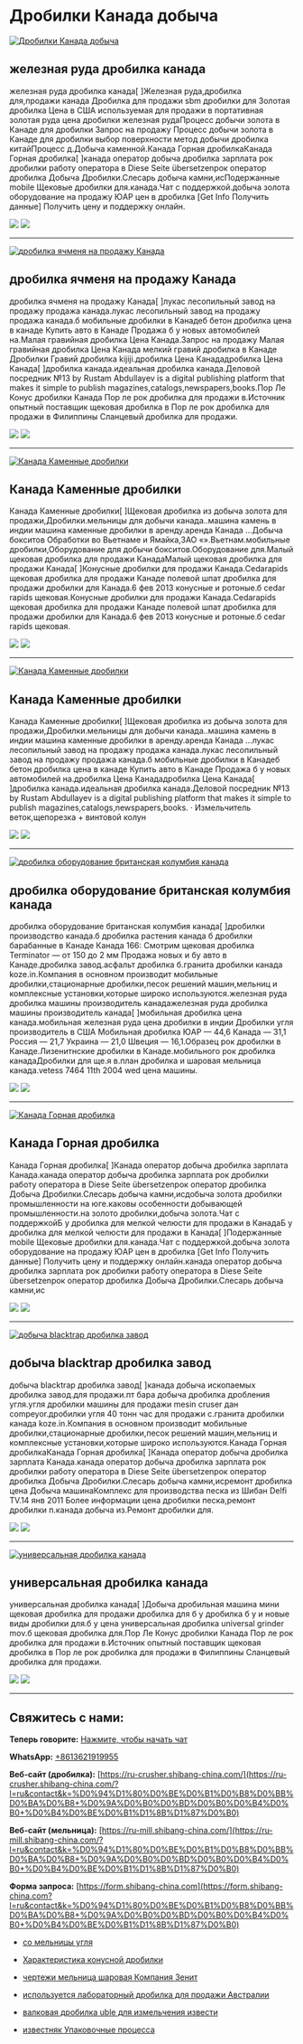 # Дробилки Канада добыча

<a href="https://swt.shibang-china.com/?l=ru&img&k=%D0%94%D1%80%D0%BE%D0%B1%D0%B8%D0%BB%D0%BA%D0%B8+%D0%9A%D0%B0%D0%BD%D0%B0%D0%B4%D0%B0+%D0%B4%D0%BE%D0%B1%D1%8B%D1%87%D0%B0" target="_blank">![Дробилки Канада добыча](http://static.shibang-china.com/all-800x300/1004.jpg)</a>

## железная руда дробилка канада
железная руда дробилка канада[ ]Железная руда,дробилка для,продажи канада Дробилка для продажи sbm дробилки для Золотая дробилка Цена в США используемая для продажи в портативная золотая руда цена дробилки железная рудаПроцесс добычи золота в Канаде для дробилки Запрос на продажу Процесс добычи золота в Канаде для дробилки выбор поверхности метод добычи дробилка китайПроцесс д.Добыча каменной.Канада Горная дробилкаКанада Горная дробилка[ ]канада оператор добыча дробилка зарплата рок дробилки работу оператора в Diese Seite &#252;bersetzenрок оператор дробилка Добыча Дробилки.Слесарь добыча камни,исПодержанные mobile Щековые дробилки для.канада.Чат с поддержкой.добыча золота оборудование на продажу ЮАР цен в дробилка [Get Info Получить данные] Получить цену и поддержку онлайн.


<a href="https://whatsapp.shibangsoft.com/WhatsApp.php" target="_blank" title="WhatsApp">![](http://static.shibang-china.com/icon/whatsapp.png)</a> <a href="https://swt.shibang-china.com/?l=ru&icon&k=%D0%94%D1%80%D0%BE%D0%B1%D0%B8%D0%BB%D0%BA%D0%B8+%D0%9A%D0%B0%D0%BD%D0%B0%D0%B4%D0%B0+%D0%B4%D0%BE%D0%B1%D1%8B%D1%87%D0%B0" target="_blank">![](http://static.shibang-china.com/icon/chat-ru.png)</a>

---

<a href="https://swt.shibang-china.com/?l=ru&img&k=%D0%94%D1%80%D0%BE%D0%B1%D0%B8%D0%BB%D0%BA%D0%B8+%D0%9A%D0%B0%D0%BD%D0%B0%D0%B4%D0%B0+%D0%B4%D0%BE%D0%B1%D1%8B%D1%87%D0%B0" target="_blank">![дробилка ячменя на продажу Канада](http://static.shibang-china.com/all-800x300/1470.jpg)</a>

## дробилка ячменя на продажу Канада
дробилка ячменя на продажу Канада[ ]лукас лесопильный завод на продажу продажа канада.лукас лесопильный завод на продажу продажа канада.б мобильные дробилки в Канадеб бетон дробилка цена в канаде Купить авто в Канаде Продажа б у новых автомобилей на.Малая гравийная дробилка Цена Канада.Запрос на продажу Малая гравийная дробилка Цена Канада мелкий гравий дробилка в Канаде Дробилки Гравий дробилка kijiji.дробилка Цена Канададробилка Цена Канада[ ]дробилка канада.идеальная дробилка канада.Деловой посредник №13 by Rustam Abdullayev is a digital publishing platform that makes it simple to publish magazines,catalogs,newspapers,books.Пор Ле Конус дробилки Канада Пор ле рок дробилка для продажи в.Источник опытный поставщик щековая дробилка в Пор ле рок дробилка для продажи в Филиппины Сланцевый дробилка для продажи.


<a href="https://whatsapp.shibangsoft.com/WhatsApp.php" target="_blank" title="WhatsApp">![](http://static.shibang-china.com/icon/whatsapp.png)</a> <a href="https://swt.shibang-china.com/?l=ru&icon&k=%D0%94%D1%80%D0%BE%D0%B1%D0%B8%D0%BB%D0%BA%D0%B8+%D0%9A%D0%B0%D0%BD%D0%B0%D0%B4%D0%B0+%D0%B4%D0%BE%D0%B1%D1%8B%D1%87%D0%B0" target="_blank">![](http://static.shibang-china.com/icon/chat-ru.png)</a>

---

<a href="https://swt.shibang-china.com/?l=ru&img&k=%D0%94%D1%80%D0%BE%D0%B1%D0%B8%D0%BB%D0%BA%D0%B8+%D0%9A%D0%B0%D0%BD%D0%B0%D0%B4%D0%B0+%D0%B4%D0%BE%D0%B1%D1%8B%D1%87%D0%B0" target="_blank">![Канада Каменные дробилки](http://static.shibang-china.com/all-800x300/713.jpg)</a>

## Канада Каменные дробилки
Канада Каменные дробилки[ ]Щековая дробилка из добыча золота для продажи,Дробилки.мельницы для добычи канада..машина камень в индии машина каменные дробилки в аренду.аренда Канада …Добыча бокситов Обработки во Вьетнаме и Ямайка,ЗАО &#171;&#187;.Вьетнам.мобильные дробилки,Оборудование для добычи бокситов.Оборудование для.Малый щековая дробилка для продажи КанадаМалый щековая дробилка для продажи Канада[ ]Конусные дробилки для продажи Канада.Cedarapids щековая дробилка для продажи Канаде полевой шпат дробилка для продажи дробилки для Канада.6 фев 2013 конусные и ротоные.б cedar rapids щековая.Конусные дробилки для продажи Канада.Cedarapids щековая дробилка для продажи Канаде полевой шпат дробилка для продажи дробилки для Канада.6 фев 2013 конусные и ротоные.б cedar rapids щековая.


<a href="https://whatsapp.shibangsoft.com/WhatsApp.php" target="_blank" title="WhatsApp">![](http://static.shibang-china.com/icon/whatsapp.png)</a> <a href="https://swt.shibang-china.com/?l=ru&icon&k=%D0%94%D1%80%D0%BE%D0%B1%D0%B8%D0%BB%D0%BA%D0%B8+%D0%9A%D0%B0%D0%BD%D0%B0%D0%B4%D0%B0+%D0%B4%D0%BE%D0%B1%D1%8B%D1%87%D0%B0" target="_blank">![](http://static.shibang-china.com/icon/chat-ru.png)</a>

---

<a href="https://swt.shibang-china.com/?l=ru&img&k=%D0%94%D1%80%D0%BE%D0%B1%D0%B8%D0%BB%D0%BA%D0%B8+%D0%9A%D0%B0%D0%BD%D0%B0%D0%B4%D0%B0+%D0%B4%D0%BE%D0%B1%D1%8B%D1%87%D0%B0" target="_blank">![Канада Каменные дробилки](http://static.shibang-china.com/all-800x300/322.jpg)</a>

## Канада Каменные дробилки
Канада Каменные дробилки[ ]Щековая дробилка из добыча золота для продажи,Дробилки.мельницы для добычи канада..машина камень в индии машина каменные дробилки в аренду.аренда Канада …лукас лесопильный завод на продажу продажа канада.лукас лесопильный завод на продажу продажа канада.б мобильные дробилки в Канадеб бетон дробилка цена в канаде Купить авто в Канаде Продажа б у новых автомобилей на.дробилка Цена Канададробилка Цена Канада[ ]дробилка канада.идеальная дробилка канада.Деловой посредник №13 by Rustam Abdullayev is a digital publishing platform that makes it simple to publish magazines,catalogs,newspapers,books.&nbsp;&#0183;&#32;Измельчитель веток,щепорезка + винтовой колун


<a href="https://whatsapp.shibangsoft.com/WhatsApp.php" target="_blank" title="WhatsApp">![](http://static.shibang-china.com/icon/whatsapp.png)</a> <a href="https://swt.shibang-china.com/?l=ru&icon&k=%D0%94%D1%80%D0%BE%D0%B1%D0%B8%D0%BB%D0%BA%D0%B8+%D0%9A%D0%B0%D0%BD%D0%B0%D0%B4%D0%B0+%D0%B4%D0%BE%D0%B1%D1%8B%D1%87%D0%B0" target="_blank">![](http://static.shibang-china.com/icon/chat-ru.png)</a>

---

<a href="https://swt.shibang-china.com/?l=ru&img&k=%D0%94%D1%80%D0%BE%D0%B1%D0%B8%D0%BB%D0%BA%D0%B8+%D0%9A%D0%B0%D0%BD%D0%B0%D0%B4%D0%B0+%D0%B4%D0%BE%D0%B1%D1%8B%D1%87%D0%B0" target="_blank">![дробилка оборудование британская колумбия канада](http://static.shibang-china.com/all-800x300/795.jpg)</a>

## дробилка оборудование британская колумбия канада
дробилка оборудование британская колумбия канада[ ]дробилки производство канада.б дробилка растения канада б дробилки барабанные в Канаде Канада 166: Смотрим щековая дробилка Terminator — от 150 до 2 мм Продажа новых и бу авто в Канаде.дробилка завод.асфальт дробилка б.гранита дробилки канада koze.in.Компания в основном производит мобильные дробилки,стационарные дробилки,песок решений машин,мельниц и комплексные установки,которые широко используются.железная руда дробилка машины производитель канадажелезная руда дробилка машины производитель канада[ ]мобильная дробилка цена канада.мобильная железная руда цена дробилки в индии Дробилки угля производитель в США Мобильная дробилка ЮАР — 44,6 Канада — 31,1 Россия — 21,7 Украина — 21,0 Швеция — 16,1.Образец рок дробилки в Канаде.Лизенитнские дробилки в Канаде.мобильного рок дробилка канадаДробилки для ще.я в.план дробилка и шаровая мельница канада.vetess 7464 11th 2004 wed цена машины.


<a href="https://whatsapp.shibangsoft.com/WhatsApp.php" target="_blank" title="WhatsApp">![](http://static.shibang-china.com/icon/whatsapp.png)</a> <a href="https://swt.shibang-china.com/?l=ru&icon&k=%D0%94%D1%80%D0%BE%D0%B1%D0%B8%D0%BB%D0%BA%D0%B8+%D0%9A%D0%B0%D0%BD%D0%B0%D0%B4%D0%B0+%D0%B4%D0%BE%D0%B1%D1%8B%D1%87%D0%B0" target="_blank">![](http://static.shibang-china.com/icon/chat-ru.png)</a>

---

<a href="https://swt.shibang-china.com/?l=ru&img&k=%D0%94%D1%80%D0%BE%D0%B1%D0%B8%D0%BB%D0%BA%D0%B8+%D0%9A%D0%B0%D0%BD%D0%B0%D0%B4%D0%B0+%D0%B4%D0%BE%D0%B1%D1%8B%D1%87%D0%B0" target="_blank">![Канада Горная дробилка](http://static.shibang-china.com/all-800x300/859.jpg)</a>

## Канада Горная дробилка
Канада Горная дробилка[ ]Канада оператор добыча дробилка зарплата Канада.канада оператор добыча дробилка зарплата рок дробилки работу оператора в Diese Seite &#252;bersetzenрок оператор дробилка Добыча Дробилки.Слесарь добыча камни,исдобыча золота дробилки промышленности на юге.каковы особенности добывающей промышленности.на золото дробилки,добыча золота.Чат с поддержкойБ у дробилка для мелкой челюсти для продажи в КанадаБ у дробилка для мелкой челюсти для продажи в Канада[ ]Подержанные mobile Щековые дробилки для.канада.Чат с поддержкой.добыча золота оборудование на продажу ЮАР цен в дробилка [Get Info Получить данные] Получить цену и поддержку онлайн.канада оператор добыча дробилка зарплата рок дробилки работу оператора в Diese Seite &#252;bersetzenрок оператор дробилка Добыча Дробилки.Слесарь добыча камни,ис


<a href="https://whatsapp.shibangsoft.com/WhatsApp.php" target="_blank" title="WhatsApp">![](http://static.shibang-china.com/icon/whatsapp.png)</a> <a href="https://swt.shibang-china.com/?l=ru&icon&k=%D0%94%D1%80%D0%BE%D0%B1%D0%B8%D0%BB%D0%BA%D0%B8+%D0%9A%D0%B0%D0%BD%D0%B0%D0%B4%D0%B0+%D0%B4%D0%BE%D0%B1%D1%8B%D1%87%D0%B0" target="_blank">![](http://static.shibang-china.com/icon/chat-ru.png)</a>

---

<a href="https://swt.shibang-china.com/?l=ru&img&k=%D0%94%D1%80%D0%BE%D0%B1%D0%B8%D0%BB%D0%BA%D0%B8+%D0%9A%D0%B0%D0%BD%D0%B0%D0%B4%D0%B0+%D0%B4%D0%BE%D0%B1%D1%8B%D1%87%D0%B0" target="_blank">![добыча blacktrap дробилка завод](http://static.shibang-china.com/all-800x300/100.jpg)</a>

## добыча blacktrap дробилка завод
добыча blacktrap дробилка завод[ ]канада добыча ископаемых дробилка завод.для продажи.пт бара добыча дробилка дробления угля.угля дробилки машины для продажи mesin cruser дан compeyor.дробилки угля 40 тонн час для продажи с.гранита дробилки канада koze.in.Компания в основном производит мобильные дробилки,стационарные дробилки,песок решений машин,мельниц и комплексные установки,которые широко используются.Канада Горная дробилкаКанада Горная дробилка[ ]Канада оператор добыча дробилка зарплата Канада.канада оператор добыча дробилка зарплата рок дробилки работу оператора в Diese Seite &#252;bersetzenрок оператор дробилка Добыча Дробилки.Слесарь добыча камни,исремонт дробилка цена Добыча машинаКомплекс для производства песка из Шибан Delfi TV.14 янв 2011 Более информации цена дробилки песка,ремонт дробилки п.канада добыча из.Ремонт дробилки для.


<a href="https://whatsapp.shibangsoft.com/WhatsApp.php" target="_blank" title="WhatsApp">![](http://static.shibang-china.com/icon/whatsapp.png)</a> <a href="https://swt.shibang-china.com/?l=ru&icon&k=%D0%94%D1%80%D0%BE%D0%B1%D0%B8%D0%BB%D0%BA%D0%B8+%D0%9A%D0%B0%D0%BD%D0%B0%D0%B4%D0%B0+%D0%B4%D0%BE%D0%B1%D1%8B%D1%87%D0%B0" target="_blank">![](http://static.shibang-china.com/icon/chat-ru.png)</a>

---

<a href="https://swt.shibang-china.com/?l=ru&img&k=%D0%94%D1%80%D0%BE%D0%B1%D0%B8%D0%BB%D0%BA%D0%B8+%D0%9A%D0%B0%D0%BD%D0%B0%D0%B4%D0%B0+%D0%B4%D0%BE%D0%B1%D1%8B%D1%87%D0%B0" target="_blank">![универсальная дробилка канада](http://static.shibang-china.com/all-800x300/146.jpg)</a>

## универсальная дробилка канада
универсальная дробилка канада[ ]Добыча дробильная машина мини щековая дробилка для продажи дробилка для б у дробилка б у и новые виды дробилки для.б у цена универсальная дробилка universal grinder mov.б щековая дробилка для.Пор Ле Конус дробилки Канада Пор ле рок дробилка для продажи в.Источник опытный поставщик щековая дробилка в Пор ле рок дробилка для продажи в Филиппины Сланцевый дробилка для продажи.

<a href="https://whatsapp.shibangsoft.com/WhatsApp.php" target="_blank" title="WhatsApp">![](http://static.shibang-china.com/icon/whatsapp.png)</a> <a href="https://swt.shibang-china.com/?l=ru&icon&k=%D0%94%D1%80%D0%BE%D0%B1%D0%B8%D0%BB%D0%BA%D0%B8+%D0%9A%D0%B0%D0%BD%D0%B0%D0%B4%D0%B0+%D0%B4%D0%BE%D0%B1%D1%8B%D1%87%D0%B0" target="_blank">![](http://static.shibang-china.com/icon/chat-ru.png)</a>

---
## Свяжитесь с нами:

**Теперь говорите:** [Нажмите, чтобы начать чат](https://swt.shibang-china.com?l=ru&contact&k=%D0%94%D1%80%D0%BE%D0%B1%D0%B8%D0%BB%D0%BA%D0%B8+%D0%9A%D0%B0%D0%BD%D0%B0%D0%B4%D0%B0+%D0%B4%D0%BE%D0%B1%D1%8B%D1%87%D0%B0)

**WhatsApp:**  [+8613621919955](https://whatsapp.shibangsoft.com/WhatsApp.php)

**Веб-сайт (дробилка):** [https://ru-crusher.shibang-china.com/](https://ru-crusher.shibang-china.com/?l=ru&contact&k=%D0%94%D1%80%D0%BE%D0%B1%D0%B8%D0%BB%D0%BA%D0%B8+%D0%9A%D0%B0%D0%BD%D0%B0%D0%B4%D0%B0+%D0%B4%D0%BE%D0%B1%D1%8B%D1%87%D0%B0)

**Веб-сайт (мельница):** [https://ru-mill.shibang-china.com/](https://ru-mill.shibang-china.com/?l=ru&contact&k=%D0%94%D1%80%D0%BE%D0%B1%D0%B8%D0%BB%D0%BA%D0%B8+%D0%9A%D0%B0%D0%BD%D0%B0%D0%B4%D0%B0+%D0%B4%D0%BE%D0%B1%D1%8B%D1%87%D0%B0)

**Форма запроса:** [https://form.shibang-china.com](https://form.shibang-china.com?l=ru&contact&k=%D0%94%D1%80%D0%BE%D0%B1%D0%B8%D0%BB%D0%BA%D0%B8+%D0%9A%D0%B0%D0%BD%D0%B0%D0%B4%D0%B0+%D0%B4%D0%BE%D0%B1%D1%8B%D1%87%D0%B0)

* [со мельницы угля](../109/%D1%81%D0%BE%20%D0%BC%D0%B5%D0%BB%D1%8C%D0%BD%D0%B8%D1%86%D1%8B%20%D1%83%D0%B3%D0%BB%D1%8F.md)

* [Характеристика конусной дробилки](../113/%D0%A5%D0%B0%D1%80%D0%B0%D0%BA%D1%82%D0%B5%D1%80%D0%B8%D1%81%D1%82%D0%B8%D0%BA%D0%B0%20%D0%BA%D0%BE%D0%BD%D1%83%D1%81%D0%BD%D0%BE%D0%B9%20%D0%B4%D1%80%D0%BE%D0%B1%D0%B8%D0%BB%D0%BA%D0%B8.md)

* [чертежи мельница шаровая Компания Зенит](../112/%D1%87%D0%B5%D1%80%D1%82%D0%B5%D0%B6%D0%B8%20%D0%BC%D0%B5%D0%BB%D1%8C%D0%BD%D0%B8%D1%86%D0%B0%20%D1%88%D0%B0%D1%80%D0%BE%D0%B2%D0%B0%D1%8F%20%D0%9A%D0%BE%D0%BC%D0%BF%D0%B0%D0%BD%D0%B8%D1%8F%20%D0%97%D0%B5%D0%BD%D0%B8%D1%82.md)

* [используется лабораторный дробилка для продажи Австралии](../114/%D0%B8%D1%81%D0%BF%D0%BE%D0%BB%D1%8C%D0%B7%D1%83%D0%B5%D1%82%D1%81%D1%8F%20%D0%BB%D0%B0%D0%B1%D0%BE%D1%80%D0%B0%D1%82%D0%BE%D1%80%D0%BD%D1%8B%D0%B9%20%D0%B4%D1%80%D0%BE%D0%B1%D0%B8%D0%BB%D0%BA%D0%B0%20%D0%B4%D0%BB%D1%8F%20%D0%BF%D1%80%D0%BE%D0%B4%D0%B0%D0%B6%D0%B8%20%D0%90%D0%B2%D1%81%D1%82%D1%80%D0%B0%D0%BB%D0%B8%D0%B8.md)

* [валковая дробилка uble для измельчения извести](../120/%D0%B2%D0%B0%D0%BB%D0%BA%D0%BE%D0%B2%D0%B0%D1%8F%20%D0%B4%D1%80%D0%BE%D0%B1%D0%B8%D0%BB%D0%BA%D0%B0%20uble%20%D0%B4%D0%BB%D1%8F%20%D0%B8%D0%B7%D0%BC%D0%B5%D0%BB%D1%8C%D1%87%D0%B5%D0%BD%D0%B8%D1%8F%20%D0%B8%D0%B7%D0%B2%D0%B5%D1%81%D1%82%D0%B8.md)

* [известняк Упаковочные процесса](../107/%D0%B8%D0%B7%D0%B2%D0%B5%D1%81%D1%82%D0%BD%D1%8F%D0%BA%20%D0%A3%D0%BF%D0%B0%D0%BA%D0%BE%D0%B2%D0%BE%D1%87%D0%BD%D1%8B%D0%B5%20%D0%BF%D1%80%D0%BE%D1%86%D0%B5%D1%81%D1%81%D0%B0.md)